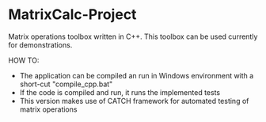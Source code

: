 # MatrixCalc-Project
Matrix operations toolbox written in C++. This toolbox can be used currently for demonstrations.

HOW TO:

- The application can be compiled an run in Windows environment with a short-cut "compile_cpp.bat"
- If the code is compiled and run, it runs the implemented tests
- This version makes use of CATCH framework for automated testing of matrix operations

